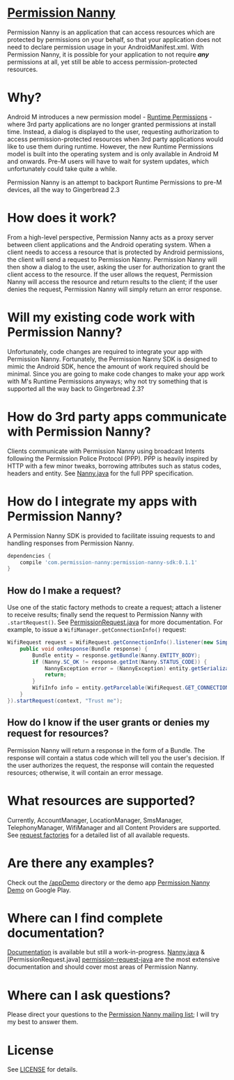 # [Permission Nanny][app]

Permission Nanny is an application that can access resources which are protected by permissions on your behalf, 
so that your application does not need to declare permission usage in your AndroidManifest.xml. With Permission Nanny,
it is possible for your application to not require ***any*** permissions at all, yet still be able to access
permission-protected resources.

# Why?

Android M introduces a new permission model - [Runtime Permissions][runtime-permissions] - where 3rd party applications
are no longer granted permissions at install time.
Instead, a dialog is displayed to the user, requesting authorization to access permission-protected resources when 3rd 
party applications would like to use them during runtime. 
However, the new Runtime Permissions model is built into the operating system and is only available in Android M and 
onwards.
Pre-M users will have to wait for system updates, which unfortunately could take quite a while.

Permission Nanny is an attempt to backport Runtime Permissions to pre-M devices, all the way to Gingerbread 2.3

# How does it work?

From a high-level perspective, Permission Nanny acts as a proxy server between client applications and the Android
operating system. When a client needs to access a resource that is protected by Android permissions, the client will
send a request to Permission Nanny. Permission Nanny will then show a dialog to the user, asking the user for
authorization to grant the client access to the resource. If the user allows the request, Permission Nanny will
access the resource and return results to the client; if the user denies the request, Permission Nanny will simply
return an error response.

# Will my existing code work with Permission Nanny?

Unfortunately, code changes are required to integrate your app with Permission Nanny. Fortunately, the Permission 
Nanny SDK is designed to mimic the Android SDK, hence the amount of work required should be minimal. Since you are 
going to make code changes to make your app work with M's Runtime Permissions anyways; why not try something that is 
supported all the way back to Gingerbread 2.3?

# How do 3rd party apps communicate with Permission Nanny?

Clients communicate with Permission Nanny using broadcast Intents following the Permission Police Protocol (PPP). PPP
is heavily inspired by HTTP with a few minor tweaks, borrowing attributes such as status codes, headers and entity. 
See [Nanny.java][nanny-java] for the full PPP specification.

# How do I integrate my apps with Permission Nanny?

A Permission Nanny SDK is provided to facilitate issuing requests to and handling responses from Permission Nanny.

```groovy
dependencies {
    compile 'com.permission-nanny:permission-nanny-sdk:0.1.1'
}
```

## How do I make a request?

Use one of the static factory methods to create a request; attach a listener to receive results; finally send the 
request to Permission Nanny with `.startRequest()`. See [PermissionRequest.java][permission-request-java] for more 
documentation. For example, to issue a `WifiManager.getConnectionInfo()` request:

```java
WifiRequest request = WifiRequest.getConnectionInfo().listener(new SimpleListener() {
    public void onResponse(Bundle response) {
        Bundle entity = response.getBundle(Nanny.ENTITY_BODY);
        if (Nanny.SC_OK != response.getInt(Nanny.STATUS_CODE)) {
            NannyException error = (NannyException) entity.getSerializable(Nanny.ENTITY_ERROR);
            return;
        }
        WifiInfo info = entity.getParcelable(WifiRequest.GET_CONNECTION_INFO);
    }
}).startRequest(context, "Trust me");
```

## How do I know if the user grants or denies my request for resources?

Permission Nanny will return a response in the form of a Bundle. The response will contain a status code which will 
tell you the user's decision. If the user authorizes the request, the response will contain the requested resources; 
otherwise, it will contain an error message.

# What resources are supported?

Currently, AccountManager, LocationManager, SmsManager, TelephonyManager, WifiManager and all Content Providers are
supported. See [request factories][simple-pkg] for a detailed list of all available requests.

# Are there any examples?

Check out the [/appDemo][appdemo-main-activity-java] directory or the demo app [Permission Nanny Demo][demo-app]
on Google Play.

# Where can I find complete documentation?

[Documentation][docs] is available but still a work-in-progress. [Nanny.java][nanny-java] & [PermissionRequest.java]
[permission-request-java] are the most extensive documentation and should cover most areas of Permission Nanny.

# Where can I ask questions?

Please direct your questions to the [Permission Nanny mailing list][mailing-list]; I will try my best to answer them.

# License

See [LICENSE](LICENSE.md) for details.

[nanny-java]: http://littledot.github.io/Permission-Nanny/com/permissionnanny/lib/Nanny.html
[permission-request-java]: http://littledot.github.io/Permission-Nanny/com/permissionnanny/lib/request/PermissionRequest.html
[simple-pkg]: http://littledot.github.io/Permission-Nanny/com/permissionnanny/lib/request/simple/package-summary.html
[appdemo-main-activity-java]: appDemo/src/main/java/com/permissionnanny/demo/MainActivity.java
[app]: https://play.google.com/store/apps/details?id=com.permissionnanny
[demo-app]: https://play.google.com/store/apps/details?id=com.permissionnanny.demo
[runtime-permissions]: https://developer.android.com/preview/features/runtime-permissions.html
[docs]: http://littledot.github.io/Permission-Nanny/
[mailing-list]: https://groups.google.com/forum/#!forum/permission-nanny/
